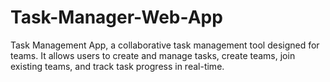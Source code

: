 # Task-Manager-Web-App
Task Management App, a collaborative task management tool designed for teams. It allows users to create and manage tasks, create teams, join existing teams, and track task progress in real-time.
